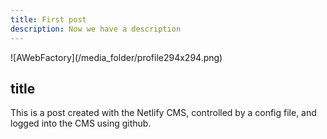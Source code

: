 ```yaml
---
title: First post
description: Now we have a description
---
```

!\[AWebFactory](/media\_folder/profile294x294.png)

## title

This is a post created with the Netlify CMS, controlled by a config file, and logged into the CMS using github.


